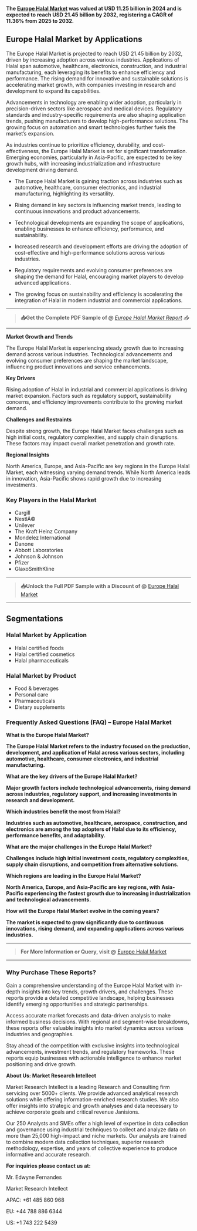 <p><strong>The <a href="https://www.marketresearchintellect.com/download-sample/?rid=447229&amp;utm_source=Pulse-April-Europe&amp;utm_medium=852">Europe Halal Market</a> was valued at USD 11.25 billion in 2024 and is expected to reach USD 21.45 billion by 2032, registering a CAGR of 11.36% from 2025 to 2032.</strong></p><h2>Europe Halal Market by Applications&nbsp;</h2><p><p>The Europe Halal Market is projected to reach USD 21.45 billion by 2032, driven by increasing adoption across various industries. Applications of Halal span automotive, healthcare, electronics, construction, and industrial manufacturing, each leveraging its benefits to enhance efficiency and performance. The rising demand for innovative and sustainable solutions is accelerating market growth, with companies investing in research and development to expand its capabilities.</p><p>Advancements in technology are enabling wider adoption, particularly in precision-driven sectors like aerospace and medical devices. Regulatory standards and industry-specific requirements are also shaping application trends, pushing manufacturers to develop high-performance solutions. The growing focus on automation and smart technologies further fuels the market&rsquo;s expansion.</p><p>As industries continue to prioritize efficiency, durability, and cost-effectiveness, the Europe Halal Market is set for significant transformation. Emerging economies, particularly in Asia-Pacific, are expected to be key growth hubs, with increasing industrialization and infrastructure development driving demand.</p></p><ul><li><p>The Europe Halal Market is gaining traction across industries such as automotive, healthcare, consumer electronics, and industrial manufacturing, highlighting its versatility.</p></li><li><p>Rising demand in key sectors is influencing market trends, leading to continuous innovations and product advancements.</p></li><li><p>Technological developments are expanding the scope of applications, enabling businesses to enhance efficiency, performance, and sustainability.</p></li><li><p>Increased research and development efforts are driving the adoption of cost-effective and high-performance solutions across various industries.</p></li><li><p>Regulatory requirements and evolving consumer preferences are shaping the demand for Halal, encouraging market players to develop advanced applications.</p></li><li><p>The growing focus on sustainability and efficiency is accelerating the integration of Halal in modern industrial and commercial applications.</p></li></ul><hr /><blockquote><p><strong><span class="font-[700]">📥Get the Complete PDF Sample of @ </span></strong><em><span class="font-[700]"><a href="https://www.marketresearchintellect.com/download-sample/?rid=447229&amp;utm_source=Pulse-April-Europe&amp;utm_medium=852" target="_blank" data-tracking-control-name="article-ssr-frontend-pulse_little-text-block" data-tracking-will-navigate="" data-test-link="">Europe Halal Market Report</a>&nbsp;📥</span></em></p></blockquote><hr /><p class="" data-start="77" data-end="360"><strong data-start="77" data-end="105">Market Growth and Trends</strong></p><p class="" data-start="77" data-end="360">The Europe Halal Market is experiencing steady growth due to increasing demand across various industries. Technological advancements and evolving consumer preferences are shaping the market landscape, influencing product innovations and service enhancements.</p><p class="" data-start="362" data-end="606"><strong data-start="362" data-end="377">Key Drivers</strong></p><p class="" data-start="362" data-end="606">Rising adoption of Halal in industrial and commercial applications is driving market expansion. Factors such as regulatory support, sustainability concerns, and efficiency improvements contribute to the growing market demand.</p><p class="" data-start="608" data-end="849"><strong data-start="608" data-end="637">Challenges and Restraints</strong></p><p class="" data-start="608" data-end="849">Despite strong growth, the Europe Halal Market faces challenges such as high initial costs, regulatory complexities, and supply chain disruptions. These factors may impact overall market penetration and growth rate.</p><p class="" data-start="851" data-end="1095"><strong data-start="851" data-end="872">Regional Insights</strong></p><p class="" data-start="851" data-end="1095">North America, Europe, and Asia-Pacific are key regions in the Europe Halal Market, each witnessing varying demand trends. While North America leads in innovation, Asia-Pacific shows rapid growth due to increasing investments.</p><p><h3>Key Players in the Halal Market </h3><ul><li>Cargill</li><li> NestlÃ©</li><li> Unilever</li><li> The Kraft Heinz Company</li><li> Mondelez International</li><li> Danone</li><li> Abbott Laboratories</li><li> Johnson & Johnson</li><li> Pfizer</li><li> GlaxoSmithKline</li></ul></p><hr /><blockquote><p><strong>📥Unlock the Full PDF Sample with a Discount of @</strong> <a href="https://www.marketresearchintellect.com/ask-for-discount/?rid=447229&amp;utm_source=Pulse-April-Europe&amp;utm_medium=852">Europe Halal Market</a></p></blockquote><hr /><p><h2>Segmentations</h2><h3>Halal Market by Application</h3><ul><li>Halal certified foods</li><li> Halal certified cosmetics</li><li> Halal pharmaceuticals</li></ul><h3>Halal Market by Product</h3><ul><li>Food & beverages</li><li> Personal care</li><li> Pharmaceuticals</li><li> Dietary supplements</li></ul></p><h3><strong>Frequently Asked Questions (FAQ) &ndash; Europe Halal Market</strong></h3><p><strong>What is the Europe Halal Market?</strong></p><p><strong>The Europe Halal Market refers to the industry focused on the production, development, and application of Halal across various sectors, including automotive, healthcare, consumer electronics, and industrial manufacturing.</strong></p><p><strong>What are the key drivers of the Europe Halal Market?</strong></p><p><strong>Major growth factors include technological advancements, rising demand across industries, regulatory support, and increasing investments in research and development.</strong></p><p><strong>Which industries benefit the most from Halal?</strong></p><p><strong>Industries such as automotive, healthcare, aerospace, construction, and electronics are among the top adopters of Halal due to its efficiency, performance benefits, and adaptability.</strong></p><p><strong>What are the major challenges in the Europe Halal Market?</strong></p><p><strong>Challenges include high initial investment costs, regulatory complexities, supply chain disruptions, and competition from alternative solutions.</strong></p><p><strong>Which regions are leading in the Europe Halal Market?</strong></p><p><strong>North America, Europe, and Asia-Pacific are key regions, with Asia-Pacific experiencing the fastest growth due to increasing industrialization and technological advancements.</strong></p><p><strong>How will the Europe Halal Market evolve in the coming years?</strong></p><p><strong>The market is expected to grow significantly due to continuous innovations, rising demand, and expanding applications across various industries.</strong></p><hr /><blockquote><p><span class="font-[700]"><strong>For More Information or Query, visit&nbsp;@</strong>&nbsp;</span><span class="font-[700]"><a href="https://www.marketresearchintellect.com/product/global-halal-market-size-and-forecast/?utm_source=Linkedin&utm_medium=852" target="_blank" data-tracking-control-name="article-ssr-frontend-pulse_little-text-block" data-tracking-will-navigate="" data-test-link="">Europe Halal Market</a></span></p></blockquote><hr /><h3><strong data-start="0" data-end="31">Why Purchase These Reports?</strong></h3><p class="" data-start="35" data-end="297">Gain a comprehensive understanding of the Europe Halal Market with in-depth insights into key trends, growth drivers, and challenges. These reports provide a detailed competitive landscape, helping businesses identify emerging opportunities and strategic partnerships.</p><p class="" data-start="299" data-end="540">Access accurate market forecasts and data-driven analysis to make informed business decisions. With regional and segment-wise breakdowns, these reports offer valuable insights into market dynamics across various industries and geographies.</p><p class="" data-start="542" data-end="784">Stay ahead of the competition with exclusive insights into technological advancements, investment trends, and regulatory frameworks. These reports equip businesses with actionable intelligence to enhance market positioning and drive growth.</p><p><strong><span class="font-[700]">About Us: Market Research Intellect</span></strong></p><p><span class="">Market Research Intellect is a leading Research and Consulting firm servicing over 5000+ clients. We provide advanced analytical research solutions while offering information-enriched research studies.&nbsp;</span>We also offer insights into strategic and growth analyses and data necessary to achieve corporate goals and critical revenue Janisions.</p><p><span class="">Our 250 Analysts and SMEs offer a high level of expertise in data collection and governance using industrial techniques to collect and analyze data on more than 25,000 high-impact and niche markets. Our analysts are trained to combine modern data collection techniques, superior research methodology, expertise, and years of collective experience to produce informative and accurate research.</span></p><p><strong>For inquiries please contact us at:</strong></p><p>Mr. Edwyne Fernandes</p><p>Market Research Intellect</p><p>APAC: +61 485 860 968</p><p>EU: +44 788 886 6344</p><p>US: +1 743 222 5439</p>
